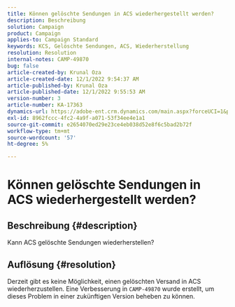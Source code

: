 ```yaml
---
title: Können gelöschte Sendungen in ACS wiederhergestellt werden?
description: Beschreibung
solution: Campaign
product: Campaign
applies-to: Campaign Standard
keywords: KCS, Gelöschte Sendungen, ACS, Wiederherstellung
resolution: Resolution
internal-notes: CAMP-49870
bug: false
article-created-by: Krunal Oza
article-created-date: 12/1/2022 9:54:37 AM
article-published-by: Krunal Oza
article-published-date: 12/1/2022 9:55:53 AM
version-number: 3
article-number: KA-17363
dynamics-url: https://adobe-ent.crm.dynamics.com/main.aspx?forceUCI=1&pagetype=entityrecord&etn=knowledgearticle&id=2f0d6c27-5e71-ed11-9561-6045bd006a22
exl-id: 8962fccc-4fc2-4a9f-a071-53f34ee4e1a1
source-git-commit: e2654070ed29e23ce4eb038d52e8f6c5bad2b72f
workflow-type: tm+mt
source-wordcount: '57'
ht-degree: 5%

---
```


# Können gelöschte Sendungen in ACS wiederhergestellt werden?

## Beschreibung {#description}


Kann ACS gelöschte Sendungen wiederherstellen?


## Auflösung {#resolution}


Derzeit gibt es keine Möglichkeit, einen gelöschten Versand in ACS wiederherzustellen. Eine Verbesserung in `CAMP-49870` wurde erstellt, um dieses Problem in einer zukünftigen Version beheben zu können.

